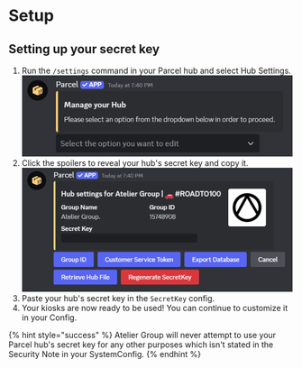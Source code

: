 # Setup

## Setting up your secret key

1. Run the `/settings` command in your Parcel hub and select Hub Settings.\
   ![](<../.gitbook/assets/image (45).png>)
2. Click the spoilers to reveal your hub's secret key and copy it.\
   ![](<../.gitbook/assets/image (46).png>)
3. Paste your hub's secret key in the `SecretKey` config.
4. Your kiosks are now ready to be used! You can continue to customize it in your Config.

{% hint style="success" %}
Atelier Group will never attempt to use your Parcel hub's secret key for any other purposes which isn't stated in the Security Note in your SystemConfig.
{% endhint %}
